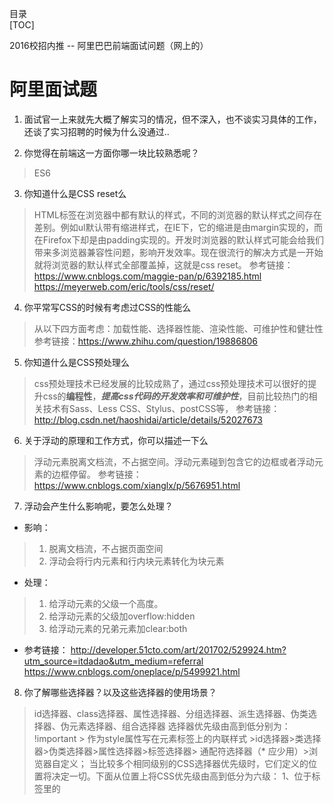 目录   
[TOC]  

2016校招内推 -- 阿里巴巴前端面试问题（网上的）
# 阿里面试题
1. 面试官一上来就先大概了解实习的情况，但不深入，也不谈实习具体的工作，还谈了实习招聘的时候为什么没通过..

2. 你觉得在前端这一方面你哪一块比较熟悉呢？
> ES6

3. 你知道什么是CSS reset么
> HTML标签在浏览器中都有默认的样式，不同的浏览器的默认样式之间存在差别。例如ul默认带有缩进样式，在IE下，它的缩进是由margin实现的，而在Firefox下却是由padding实现的。开发时浏览器的默认样式可能会给我们带来多浏览器兼容性问题，影响开发效率。现在很流行的解决方式是一开始就将浏览器的默认样式全部覆盖掉，这就是css reset。
参考链接：https://www.cnblogs.com/maggie-pan/p/6392185.html
https://meyerweb.com/eric/tools/css/reset/

4. 你平常写CSS的时候有考虑过CSS的性能么
> 从以下四方面考虑：加载性能、选择器性能、渲染性能、可维护性和健壮性
参考链接：https://www.zhihu.com/question/19886806

5. 你知道什么是CSS预处理么
> css预处理技术已经发展的比较成熟了，通过css预处理技术可以很好的提升css的**编程性**，_**提高css代码的开发效率和可维护性**_，目前比较热门的相关技术有Sass、Less CSS、Stylus、postCSS等，
参考链接：http://blog.csdn.net/haoshidai/article/details/52027673

6. 关于浮动的原理和工作方式，你可以描述一下么
> 浮动元素脱离文档流，不占据空间。浮动元素碰到包含它的边框或者浮动元素的边框停留。
> 参考链接：https://www.cnblogs.com/xianglx/p/5676951.html

7. 浮动会产生什么影响呢，要怎么处理？
- 影响：
> 1. 脱离文档流，不占据页面空间  
> 2. 浮动会将行内元素和行内块元素转化为块元素
- 处理：
> 1. 给浮动元素的父级一个高度。
> 2. 给浮动元素的父级加overflow:hidden
> 3. 给浮动元素的兄弟元素加clear:both
- 参考链接：
http://developer.51cto.com/art/201702/529924.htm?utm_source=itdadao&utm_medium=referral
https://www.cnblogs.com/oneplace/p/5499921.html

8. 你了解哪些选择器？以及这些选择器的使用场景？
> id选择器、class选择器、属性选择器、分组选择器、派生选择器、伪类选择器、伪元素选择器、组合选择器
选择器优先级由高到低分别为：
!important > 作为style属性写在元素标签上的内联样式 >id选择器>类选择器>伪类选择器>属性选择器>标签选择器> 通配符选择器（* 应少用）>浏览器自定义；
当比较多个相同级别的CSS选择器优先级时，它们定义的位置将决定一切。下面从位置上将CSS优先级由高到低分为六级：
1、位于<head/>标签里的<style/>中所定义的CSS拥有最高级的优先权。
2、第二级的优先属性由位于 <style/>标签中的 @import 引入样式表所定义。
3、第三级的优先属性由<link/>标签所引入的样式表定义。
4、第四级的优先属性由<link/>标签所引入的样式表内的 @import 导入样式表定义。
5、第五级优先的样式有用户设定。
6、最低级的优先权由浏览器默认。
参考链接：https://www.jianshu.com/p/df3179ea043a

9. 你知道它们的权重怎么计算么
> 　important > 内嵌样式 > ID > 类 > 标签 | 伪类 | 属性选择 > 伪对象 > 继承 > 通配符  
权重计算当然是--->内嵌样式 > 内部样式表 > 外联样式表  
第一等：代表内联样式，如: style=””，权值为1000。  
第二等：代表ID选择器，如：#content，权值为0100。  
第三等：代表类，伪类和属性选择器，如.content，权值为0010。  
第四等：代表类型选择器和伪元素选择器，如div p，权值为0001。  
通配符、子选择器、相邻选择器等的。如*、>、+,权值为0000。  
继承的样式没有权值。   
参考链接：https://www.cnblogs.com/dq-Leung/p/4213375.html

10. 你了解哪些布局？你平时有使用过什么布局实现？
> 浮动布局、盒式布局、flex的弹性布局、colume多列布局（仅部分浏览器支持）

11. 对于js你平常用什么框架？
> 以前用jquery，后来用的是vue和angular

12. 你从jQuery学到了什么？（跳坑了竟说自己看过源代码...然后不会说了..)
> - 黑箱/Black box 
> - noConflict的实现
> - 与原生js属性命名的转换
> - 特效Speed
> - .ready
> - 选择器
> > 链接：
http://www.jquerycn.cn/a_16686

13. js有哪些数据类型呢
> 字符串、数字、布尔、数组、对象、undefined和null
>> 参考链接：
http://www.w3school.com.cn/js/js_datatypes.asp

14. 这些数据类型，哪些是引用类型的呢
> 数组、对象、null
>> 参考链接：  
https://www.cnblogs.com/CandyManPing/p/5386767.html  
https://www.cnblogs.com/cxying93/p/6106469.html  

15. 你知道原型链么
> 构造函数、原型和实例
>> 参考链接： 
http://www.jb51.net/article/87426.htm
https://www.cnblogs.com/mikezhu/p/5814791.html

16. 说说函数表达式和函数声明的区别
> 1).以函数声明的方法定义的函数,函数名是必须的,而函数表达式的函数名是可选的.
2).以函数声明的方法定义的函数,函数可以在函数声明之前调用,而函数表达式的函数只能在声明之后调用.
3).以函数声明的方法定义的函数并不是真正的声明,它们仅仅可以出现在全局中,或者嵌套在其他的函数中,但是它们不能出现在循环,条件或者try/catch/finally中,而
    **函数表达式可以在任何地方声明**。
>>参考链接：
http://www.jb51.net/article/77484.htm

17. 你知道闭包么，为什么要使用闭包？
- 回答：我个人理解，闭包是就是函数中的函数，里面的函数可以访问外面函数的变量，外面的变量的是这个内部函数的一部分。
> **方便**用户调用函数。不必为了维护繁杂的外部状态而烦恼。
闭包是这样的。当一个函数在定义它的作用域以外的地方被调用时，它访问的依然是定义它时的作用域。这种现象称之为闭包。
具体用途有好多，常见的有==创建私有属性，函数柯里化==等等。
- 闭包的作用
1.使用闭包可以访问函数中的变量。
2.可以使变量长期保存在内存中，生命周期比较长。
 
- 加分项
闭包不能滥用，否则会导致内存泄露，影响网页的性能。闭包使用完了后，要立即释放资源，将引用变量指向null。
- 参考链接：
http://blog.csdn.net/lxcao/article/details/52744825

18. 你知道attribute和property的区别么
> 总结为一句话：attribute节点都是在HTML代码中可见的，而property只是一个普通的名值对属性。
> > 链接：
http://www.jb51.net/article/50686.htm
https://www.cnblogs.com/qianlegeqian/p/4227487.html

19. 你有了解过作用域链么
> 全局作用域、函数作用域、块级作用域（ES6中的 `{}`）
参考链接：
https://www.cnblogs.com/jianjianwoshi/p/4541007.html
20. 你对前端有什么理解？
> 1 前端它是一个工作，它的工作领域是浏览器，它即要跟美工、设计打交道又要懂点后台代码，知道ajax怎么从后台拿数据，接口怎么调用，最主要的是把美工的图合成完成的网页呈现在用户面前，需要实现网页的交互效果。
2 前端处于设计与后台的中间领域，起到承上启下的作用，这也要求前端工程师的知识面在横向上必须要广。服务器技术要懂，产品与交互也要懂。
3 它需要掌握三个基本的技能：HTML，CSS， javascript。另外还需要懂点PHP或者其他应用在Web上的编程语言。
前端工作师主要面向用户、浏览器、数据接口。
>>参考链接：
https://www.jianshu.com/p/e8f3c04b4b05

21. 你有什么规划？

22. 你觉得前端体系应该是怎样的？

23. 你有什么问题要问我？